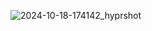 ![2024-10-18-174142_hyprshot](https://github.com/user-attachments/assets/c9e3a656-97dd-4f2b-8e5c-e385723b39d9)
